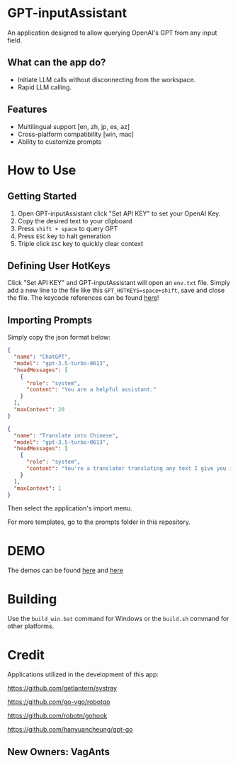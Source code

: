 
# GPT-inputAssistant

An application designed to allow querying OpenAI's GPT from any input field. 

## What can the app do?
* Initiate LLM calls without disconnecting from the workspace.
* Rapid LLM calling.

## Features
* Multilingual support [en, zh, jp, es, az]
* Cross-platform compatibility [win, mac]
* Ability to customize prompts

# How to Use
## Getting Started
1. Open GPT-inputAssistant click "Set API KEY" to set your OpenAI Key. 
2. Copy the desired text to your clipboard
3. Press `shift + space` to query GPT
4. Press `ESC` key to halt generation
5. Triple click `ESC` key to quickly clear context

## Defining User HotKeys 
Click "Set API KEY" and GPT-inputAssistant will open an `env.txt` file.
Simply add a new line to the file like this `GPT_HOTKEYS=space+shift`, save and close the file.
The keycode references can be found [here](https://github.com/vcaesar/keycode/blob/main/keycode.go)!

## Importing Prompts
Simply copy the json format below:
```json
{
  "name": "ChatGPT",
  "model": "gpt-3.5-turbo-0613",
  "headMessages": [
    {
      "role": "system",
      "content": "You are a helpful assistant."
    }
  ],
  "maxContext": 20
}
```

```json
{
  "name": "Translate into Chinese",
  "model": "gpt-3.5-turbo-0613",
  "headMessages": [
    {
      "role": "system",
      "content": "You're a translator translating any text I give you into Chinese. Just return the result, no need for explanations."
    }
  ],
  "maxContext": 1
}
```
Then select the application's import menu.

For more templates, go to the prompts folder in this repository.

# DEMO
The demos can be found [here](https://www.youtube.com/watch?v=2EpdfYILbgQ) and [here](https://ipfs.ee/ipfs/QmepH3EbP71zaXxaLAfQt2domXZxnb7HuaAkxT4jzhajmk/7c5ec8d0-a3d2-4d06-b649-316456390599.mp4)

# Building

Use the `build_win.bat` command for Windows or the `build.sh` command for other platforms.

# Credit

Applications utilized in the development of this app:

https://github.com/getlantern/systray

https://github.com/go-vgo/robotgo

https://github.com/robotn/gohook

https://github.com/hanyuancheung/gpt-go

## New Owners: VagAnts